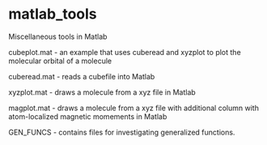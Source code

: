 # matlab_tools
Miscellaneous tools in Matlab

cubeplot.mat - an example that uses cuberead and xyzplot to plot the molecular orbital of a molecule

cuberead.mat - reads a cubefile into Matlab

xyzplot.mat  - draws a molecule from a xyz file in Matlab

magplot.mat - draws a molecule from a xyz file with additional column with atom-localized magnetic momements in Matlab  

GEN_FUNCS - contains files for investigating generalized functions.
